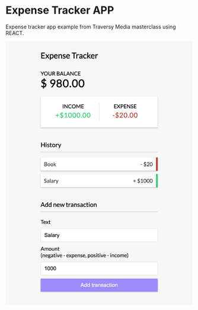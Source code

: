 # Expense Tracker APP
Expense tracker app example from Traversy Media masterclass using REACT.

![Expense Tracker](screenshot.png)
